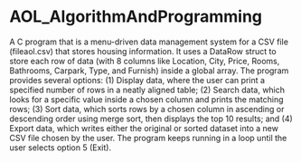 # AOL_AlgorithmAndProgramming

A C program that is a menu-driven data management system for a CSV file (fileaol.csv) that stores housing information. It uses a DataRow struct to store each row of data (with 8 columns like Location, City, Price, Rooms, Bathrooms, Carpark, Type, and Furnish) inside a global array. The program provides several options: (1) Display data, where the user can print a specified number of rows in a neatly aligned table; (2) Search data, which looks for a specific value inside a chosen column and prints the matching rows; (3) Sort data, which sorts rows by a chosen column in ascending or descending order using merge sort, then displays the top 10 results; and (4) Export data, which writes either the original or sorted dataset into a new CSV file chosen by the user. The program keeps running in a loop until the user selects option 5 (Exit).

